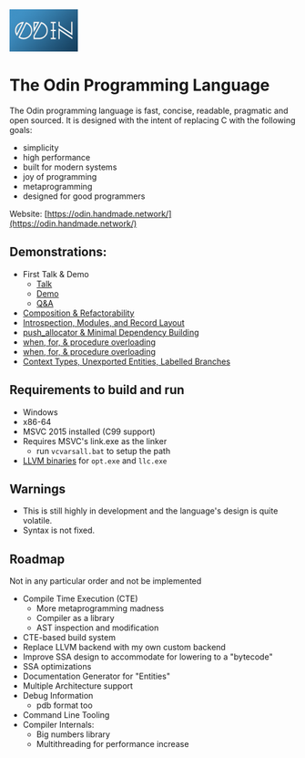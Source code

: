 <img src="misc/logo-slim.png" alt="Odin logo" height="74">

# The Odin Programming Language

The Odin programming language is fast, concise, readable, pragmatic and open sourced. It is designed with the intent of replacing C with the following goals:
* simplicity
* high performance
* built for modern systems
* joy of programming
* metaprogramming
* designed for good programmers

Website: [https://odin.handmade.network/](https://odin.handmade.network/)

## Demonstrations:
* First Talk & Demo
	- [Talk](https://youtu.be/TMCkT-uASaE?t=338)
	- [Demo](https://youtu.be/TMCkT-uASaE?t=1800)
	- [Q&A](https://youtu.be/TMCkT-uASaE?t=5749)
* [Composition & Refactorability](https://www.youtube.com/watch?v=n1wemZfcbXM)
* [Introspection, Modules, and Record Layout](https://www.youtube.com/watch?v=UFq8rhWhx4s)
* [push_allocator & Minimal Dependency Building](https://www.youtube.com/watch?v=f_LGVOAMb78)
* [when, for, & procedure overloading](https://www.youtube.com/watch?v=OzeOekzyZK8)
* [when, for, & procedure overloading](https://www.youtube.com/watch?v=OzeOekzyZK8)
* [Context Types, Unexported Entities, Labelled Branches](https://www.youtube.com/watch?v=CkHVwT1Qk-g)

## Requirements to build and run

* Windows
* x86-64
* MSVC 2015 installed (C99 support)
* Requires MSVC's link.exe as the linker
	- run `vcvarsall.bat` to setup the path
* [LLVM binaries](https://github.com/gingerBill/Odin/releases/tag/llvm-4.0-windows) for `opt.exe` and `llc.exe`

## Warnings

* This is still highly in development and the language's design is quite volatile.
* Syntax is not fixed.

## Roadmap

Not in any particular order and not be implemented

* Compile Time Execution (CTE)
	- More metaprogramming madness
	- Compiler as a library
	- AST inspection and modification
* CTE-based build system
* Replace LLVM backend with my own custom backend
* Improve SSA design to accommodate for lowering to a "bytecode"
* SSA optimizations
* Documentation Generator for "Entities"
* Multiple Architecture support
* Debug Information
	- pdb format too
* Command Line Tooling
* Compiler Internals:
	- Big numbers library
	- Multithreading for performance increase
